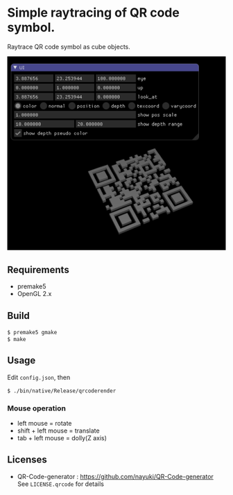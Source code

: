 # Simple raytracing of QR code symbol.

Raytrace QR code symbol as cube objects.

![screenshot of the raytraced QR code symbol](images/screenshot.png)

## Requirements

* premake5
* OpenGL 2.x

## Build

    $ premake5 gmake
    $ make

## Usage

Edit `config.json`, then

    $ ./bin/native/Release/qrcoderender

### Mouse operation

* left mouse = rotate
* shift + left mouse = translate
* tab + left mouse = dolly(Z axis)

## Licenses

* QR-Code-generator : https://github.com/nayuki/QR-Code-generator See `LICENSE.qrcode` for details


